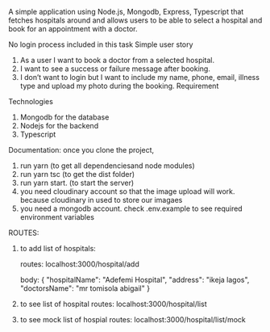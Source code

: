 A simple application using Node.js, Mongodb, Express, Typescript that fetches hospitals
around and allows users to be able to select a hospital and book for
an appointment with a doctor.

No login process included in this task
Simple user story
1. As a user I want to book a doctor from a selected hospital.
2. I want to see a success or failure message after booking.
3. I don’t want to login but I want to include my name, phone, email,
illness type and upload my photo during the booking.
Requirement

Technologies
1. Mongodb for the database
2. Nodejs for the backend
3. Typescript

Documentation:
once you clone the project,
1. run yarn (to get all dependenciesand node modules)
2. run yarn tsc (to get the dist folder)
3. run yarn start. (to start the server)
4. you need cloudinary account so that the image upload will work. because cloudinary in used to store our imagaes
5. you need a mongodb account. check .env.example to see required environment variables

ROUTES:
1. to add list of hospitals:

    routes: localhost:3000/hospital/add

    body: {
    "hospitalName": "Adefemi Hospital",
    "address": "ikeja lagos",
    "doctorsName": "mr tomisola abigail"
}

2. to see list of hospital
    routes: localhost:3000/hospital/list

3. to see mock list of hospial
   routes: localhost:3000/hospital/list/mock
